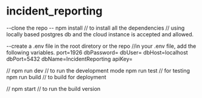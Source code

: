 # incident_reporting
--clone the repo
-- npm install // to install all the dependencies
// using locally based postgres db and the cloud instance is accepted and allowed.

--create a .env file in the root diretory or the repo
//in your .env file, add the following variables.
port=1926
dbPassword=<local postgres db password>
dbUser=<local postgres db user>
dbHost=localhost
dbPort=5432
dbName=IncidentReporting
apiKey=<your apikey from openweathermap.org>

//
npm run dev // to run the development mode
npm run test // for testing
npm run build // to build  for deployment

//
npm start // to run the build version
